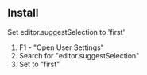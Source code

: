 ## Install
Set editor.suggestSelection to 'first'

1. F1 - "Open User Settings"
2. Search for "editor.suggestSelection"
3. Set to "first"